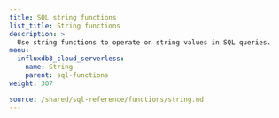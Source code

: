 ```yaml
---
title: SQL string functions
list_title: String functions
description: >
  Use string functions to operate on string values in SQL queries.
menu:
  influxdb3_cloud_serverless:
    name: String
    parent: sql-functions    
weight: 307

source: /shared/sql-reference/functions/string.md
---
```


<!-- 
The content of this page is at /content/shared/sql-reference/functions/string.md
-->
